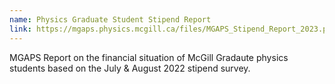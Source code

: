 ```yaml
---
name: Physics Graduate Student Stipend Report
link: https://mgaps.physics.mcgill.ca/files/MGAPS_Stipend_Report_2023.pdf
---
```


MGAPS Report on the financial situation of McGill Gradaute physics students based on the July & August 2022 stipend survey.
